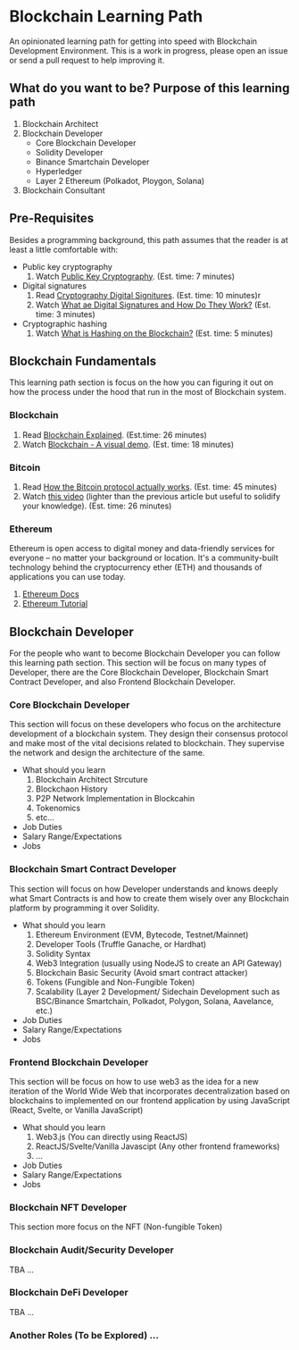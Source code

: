 # Blockchain Learning Path
An opinionated learning path for getting into speed with Blockchain Development Environment. This is a
work in progress, please open an issue or send a pull request to help improving it.

## What do you want to be? Purpose of this learning path
1. Blockchain Architect
2. Blockchain Developer
    - Core Blockchain Developer
    - Solidity Developer
    - Binance Smartchain Developer
    - Hyperledger
    - Layer 2 Ethereum (Polkadot, Ploygon, Solana)
3. Blockchain Consultant

## Pre-Requisites
Besides a programming background, this path assumes that the reader is at least a little comfortable
with:
- Public key cryptography
  1. Watch [Public Key Cryptography](https://www.youtube.com/watch?v=GSIDS_lvRv4). (Est. time: 7 minutes)
- Digital signatures
  1. Read [Cryptography Digital Signitures](https://www.tutorialspoint.com/cryptography/cryptography_digital_signatures.htm). (Est. time: 10 minutes)r
  2. Watch [What ae Digital Signatures and How Do They Work?](https://www.youtube.com/watch?v=JR4_RBb8A9Q) (Est. time: 3 minutes)
- Cryptographic hashing
  1. Watch [What is Hashing on the Blockchain?](https://www.youtube.com/watch?v=IGSB9zoSx70) (Est. time: 5 minutes)


## Blockchain Fundamentals
This learning path section is focus on the how you can figuring it out on how the process under the hood that run in the most of Blockchain system.

### Blockchain
1. Read [Blockchain Explained](https://www.investopedia.com/terms/b/blockchain.asp). (Est.time: 26 minutes)
2. Watch [Blockchain - A visual demo](https://www.youtube.com/watch?v=_160oMzblY8). (Est. time: 18 minutes)

### Bitcoin
1. Read [How the Bitcoin protocol actually works](http://www.michaelnielsen.org/ddi/how-the-bitcoin-protocol-actually-works/). (Est. time: 45 minutes)
2. Watch [this video](https://www.youtube.com/watch?v=bBC-nXj3Ng4) (lighter than the previous
   article but useful to solidify your knowledge). (Est. time: 26 minutes)

### Ethereum
Ethereum is open access to digital money and data-friendly services for everyone – no matter your background or location. It's a community-built technology behind the cryptocurrency ether (ETH) and thousands of applications you can use today.
1. [Ethereum Docs](https://ethereum.org/en/developers/docs/)
2. [Ethereum Tutorial](https://ethereum.org/en/developers/tutorials/)

## Blockchain Developer
For the people who want to become Blockchain Developer you can follow this learning path section. This section will be focus on many types of Developer, there are the Core Blockchain Developer, Blockchain Smart Contract Developer, and also Frontend Blockchain Developer. 

### Core Blockchain Developer
This section will focus on these developers who focus on the architecture development of a blockchain system. They design their consensus protocol and make most of the vital decisions related to blockchain. They supervise the network and design the architecture of the same.
- What should you learn
    1. Blockchain Architect Strcuture
    2. Blockchaon History 
    3. P2P Network Implementation in Blockcahin
    4. Tokenomics
    5. etc...
- Job Duties
- Salary Range/Expectations
- Jobs

### Blockchain Smart Contract Developer
This section will focus on how Developer understands and knows deeply what Smart Contracts is and how to create them wisely over any Blockchain platform by programming it over Solidity.
- What should you learn
    1. Ethereum Environment (EVM, Bytecode, Testnet/Mainnet)
    2. Developer Tools (Truffle Ganache, or Hardhat)
    3. Solidity Syntax
    4. Web3 Integration (usually using NodeJS to create an API Gateway)
    5. Blockchain Basic Security (Avoid smart contract attacker)
    6. Tokens (Fungible and Non-Fungible Token)
    7. Scalability (Layer 2 Development/ Sidechain Development such as BSC/Binance Smartchain, Polkadot, Polygon, Solana, Aavelance, etc.)
- Job Duties
- Salary Range/Expectations
- Jobs

### Frontend Blockchain Developer
This section will be focus on how to use web3 as the idea for a new iteration of the World Wide Web that incorporates decentralization based on blockchains to implemented on our frontend application by using JavaScript (React, Svelte, or Vanilla JavaScript)
- What should you learn
    1. Web3.js (You can directly using ReactJS)
    2. ReactJS/Svelte/Vanilla Javascipt (Any other frontend frameworks)
    3. ...
- Job Duties
- Salary Range/Expectations
- Jobs 


### Blockchain NFT Developer
This section more focus on the NFT (Non-fungible Token)

### Blockchain Audit/Security Developer
TBA ...

### Blockchain DeFi Developer
TBA ...

### Another Roles (To be Explored) ...